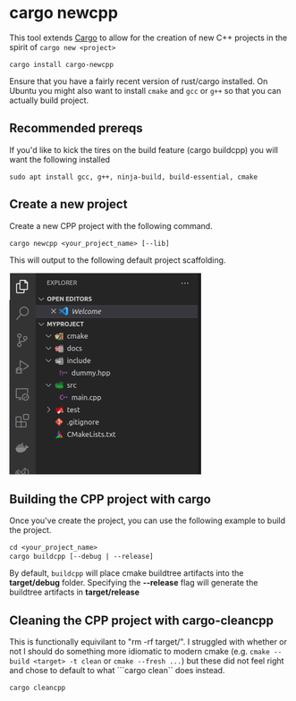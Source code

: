 # cargo newcpp

This tool extends [Cargo](http://doc.crates.io/) to allow for the creation of new C++ projects in the spirit of `cargo new <project>`

```console,ignore
cargo install cargo-newcpp
```

Ensure that you have a fairly recent version of rust/cargo installed. On Ubuntu you might also want to install `cmake` and `gcc` or `g++` so that you can actually build project.

## Recommended prereqs 
If you'd like to kick the tires on the build feature (cargo buildcpp) you will want the following installed
```console,ignore
sudo apt install gcc, g++, ninja-build, build-essential, cmake
```

## Create a new project

Create a new CPP project with the following command.   
```console,ignore
cargo newcpp <your_project_name> [--lib]
```

This will output to the following default project scaffolding.

![scaffolding](assets/project-files.png)

## Building the CPP project with cargo
Once you've create the project, you can use the following example to build the project.
```console,ignore
cd <your_project_name> 
cargo buildcpp [--debug | --release]
```

By default, ```buildcpp``` will place cmake buildtree artifacts into the **target/debug** folder.  Specifying the **--release** flag will generate the buildtree artifacts in **target/release**


## Cleaning the CPP project with cargo-cleancpp
This is functionally equivilant to "rm -rf target/".  I struggled with whether or not I should do something more idiomatic to modern cmake (e.g. ```cmake --build <target> -t clean``` or ```cmake --fresh ...```) but these did not feel right and chose to default to what ```cargo clean`` does instead.

```console,ignore
cargo cleancpp 
```

